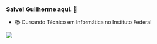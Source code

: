 ### Salve! Guilherme aqui. 👋

- 📚 Cursando Técnico em Informática no Instituto Federal

<div>
  <img align="left" src="https://github-readme-stats.vercel.app/api?username=guilherme82nd&theme=github_dark&show_icons=true&include_all_commits=true&count_private=true">
</div>
<div> 
  <!--<img align="right" height="" width="" src="">-->
</div>
